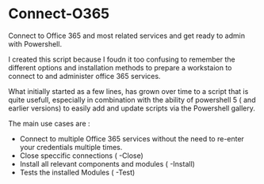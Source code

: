 # Connect-O365
   Connect to Office 365 and most related services and get ready to admin with Powershell.

I created this script because I foudn it too confusing to remember the different options and installation methods to prepare a workstaion to connect to and administer office 365 services.

What initially started as a few lines, has grown over time to a script that is quite usefull, especially in combination with the ability of powershell 5 ( and earlier versions) to easily add and update scripts via the Powershell gallery.

The main use cases are :  

* Connect to multiple Office 365 services without the need to re-enter your credentials multiple times. 
* Close speccific connections ( -Close) 
* Install all relevant components and modules ( -Install)
* Tests the installed Modules ( -Test) 
